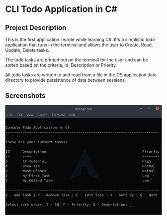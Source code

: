 # CLI Todo Application in C#

## Project Description
This is the first application I wrote while learning C#. It's a simplistic todo application that runs in the terminal and allows the user to Create, Read, Update, Delete tasks.

The todo tasks are printed out on the terminal for the user and can be sorted based on the criteria, Id, Description or Priority.

All todo tasks are written to and read from a file in the OS application data directory to provide persistence of data between sessions.

## Screenshots
![Screenshot of Todo Application](./ConsoleTodoScreenshot.png)